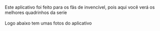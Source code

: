 Este aplicativo foi feito para os fãs de invencível, pois aqui você verá os melhores quadrinhos da seríe 
<br>
<br>
Logo abaixo tem umas fotos do aplicativo

